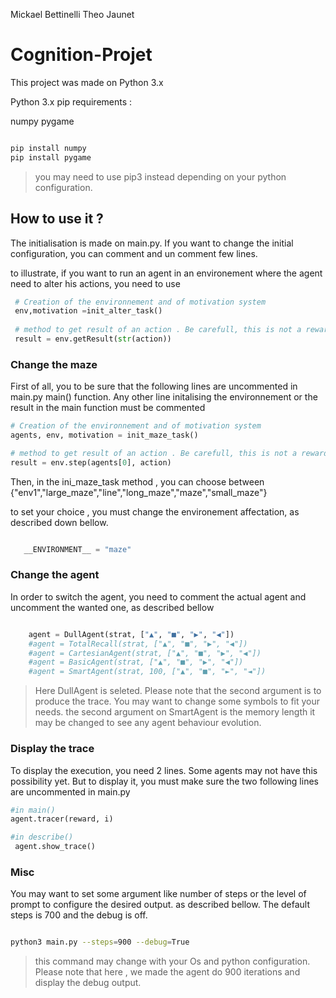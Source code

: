 Mickael Bettinelli
Theo Jaunet

# Cognition-Projet

This project was made on Python 3.x

Python 3.x pip requirements :


numpy
pygame

``` sh

pip install numpy
pip install pygame
```

 > you may need to use pip3 instead depending on your python configuration.
 
 
 ## How to use it ?
 
 The initialisation is made on main.py. If you want to change the initial configuration, you can comment and un comment few lines.
 
 to illustrate, if you want to run an agent in an environement where the agent need to alter his actions, you need to use 
 
 ``` python
  # Creation of the environnement and of motivation system
  env,motivation =init_alter_task()
  
  # method to get result of an action . Be carefull, this is not a reward !
  result = env.getResult(str(action)) 

```
 
  ### Change the maze 
  
  First of all, you to be sure that the following lines are uncommented in main.py main() function. 
  Any other line initalising the environnement or the result in the main function must be commented
  
  
   ``` python
  # Creation of the environnement and of motivation system
 agents, env, motivation = init_maze_task()
  
  # method to get result of an action . Be carefull, this is not a reward !
 result = env.step(agents[0], action)

```

Then, in the ini_maze_task method , you can choose between {"env1","large_maze","line","long_maze","maze","small_maze"}

to set your choice , you must change the environement affectation, as described down bellow.

``` python

   __ENVIRONMENT__ = "maze"

```
### Change the agent

In order to switch the agent, you need to comment the actual agent and uncomment the wanted one, as described bellow

``` python

    agent = DullAgent(strat, ["▲", "■", "▶", "◀"])
    #agent = TotalRecall(strat, ["▲", "■", "▶", "◀"])
    #agent = CartesianAgent(strat, ["▲", "■", "▶", "◀"])
    #agent = BasicAgent(strat, ["▲", "■", "▶", "◀"])
    #agent = SmartAgent(strat, 100, ["▲", "■", "►", "◄"])

```

> Here DullAgent is seleted. Please note that the second argument is to produce the trace. You may want to change some symbols to fit your needs.
  the second argument on SmartAgent is the memory length it may be changed to see any agent behaviour evolution.

### Display the trace

To display the execution, you need 2 lines. Some agents may not have this possibility yet. But to display it, you must make sure the two following lines are uncommented in main.py

``` python
#in main()
agent.tracer(reward, i)

#in describe()
 agent.show_trace()

```

### Misc

You may want to set some argument like number of steps or the level of prompt to configure the desired output.
as described bellow. The default steps is 700 and the debug is off.

``` sh

python3 main.py --steps=900 --debug=True

```

> this command may change with your Os and python configuration. Please note that here , we made the agent do 900 iterations and display the debug output.
